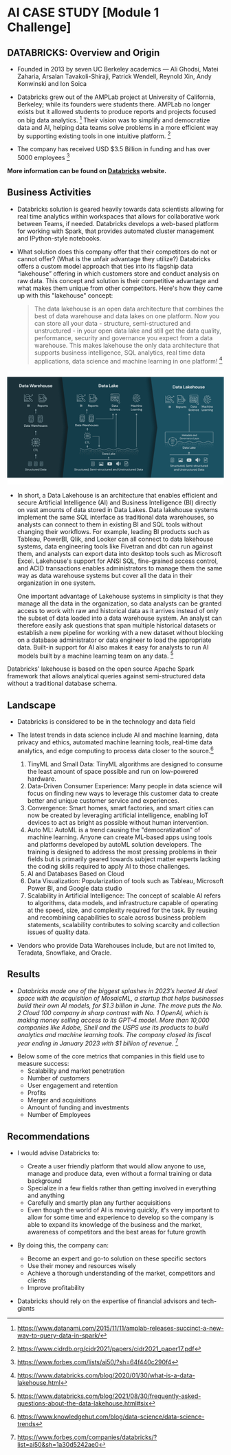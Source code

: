# AI CASE STUDY [Module 1 Challenge]

## DATABRICKS: Overview and Origin

* Founded in 2013 by seven UC Berkeley academics — Ali Ghodsi, Matei Zaharia, Arsalan Tavakoli-Shiraji, Patrick Wendell, Reynold Xin, Andy Konwinski and Ion Soica

* Databricks grew out of the AMPLab project at University of California, Berkeley; while its founders were students there. AMPLab no longer exists but it allowed students to produce reports and projects focused on big data analytics. [^1] Their vision was to simplify and democratize data and AI, helping data teams solve problems in a more efficient way by supporting existing tools in one intuitive platform. [^2] 

 [^1]: https://www.datanami.com/2015/11/11/amplab-releases-succinct-a-new-way-to-query-data-in-spark/ 
 [^2]:  https://www.cidrdb.org/cidr2021/papers/cidr2021_paper17.pdf

* The company has received USD $3.5 Billion in funding and has over 5000 employees [^3]
 [^3]: https://www.forbes.com/lists/ai50/?sh=64f440c290f4

**More information can be found on [Databricks](https://www.databricks.com/) website.**

## Business Activities

* Databricks solution is geared heavily towards data scientists allowing for real time analytics within workspaces that allows for collaborative work between Teams, if needed. Databricks develops a web-based platform for working with Spark, that provides automated cluster management and IPython-style notebooks.

* What solution does this company offer that their competitors do not or cannot offer? (What is the unfair advantage they utilize?)
  Databricks offers a custom model approach that ties into its flagship data “lakehouse” offering in which customers store and conduct analysis on raw data. This concept and solution is their competitive advantage and what makes them unique from other competitors. Here's how they came up with this "lakehouse" concept:

  > The data lakehouse is an open data architecture that combines the best of data warehouse and data lakes on one platform. Now you can store all your data - structure, semi-structured and unstructured - in your open data lake and still get the data quality, performance, security and governance you expect from a data warehouse. This makes lakehouse the only data architecture that supports business intelligence, SQL analytics, real time data applications, data science and machine learning in one platform! [^4]
  [^4]:  https://www.databricks.com/blog/2020/01/30/what-is-a-data-lakehouse.html

![Lakehouse Concept](data-LH.png)

* In short, a Data Lakehouse is an architecture that enables efficient and secure Artificial Intelligence (AI) and Business Intelligence (BI) directly on vast amounts of data stored in Data Lakes.
  Data lakehouse systems implement the same SQL interface as traditional data warehouses, so analysts can connect to them in existing BI and SQL tools without changing their workflows. For example, leading BI products such as Tableau, PowerBI, Qlik, and Looker can all connect to data lakehouse systems, data engineering tools like Fivetran and dbt can run against them, and analysts can export data into desktop tools such as Microsoft Excel. Lakehouse's support for ANSI SQL, fine-grained access control, and ACID transactions enables administrators to manage them the same way as data warehouse systems but cover all the data in their organization in one system.
  
  One important advantage of Lakehouse systems in simplicity is that they manage all the data in the organization, so data analysts can be granted access to work with raw and historical data as it arrives instead of only the subset of data loaded into a data warehouse system. An analyst can therefore easily ask questions that span multiple historical datasets or establish a new pipeline for working with a new dataset without blocking on a database administrator or data engineer to load the appropriate data. Built-in support for AI also makes it easy for analysts to run AI models built by a machine learning team on any data. [^5]
  [^5]: https://www.databricks.com/blog/2021/08/30/frequently-asked-questions-about-the-data-lakehouse.html#six
  
Databricks' lakehouse is based on the open source Apache Spark framework that allows analytical queries against semi-structured data without a traditional database schema.

## Landscape

* Databricks is considered to be in the technology and data field
  
* The latest trends in data science include AI and machine learning, data privacy and ethics, automated machine learning tools, real-time data analytics, and edge computing to process data closer to the source.[^6]
   1. TinyML and Small Data: TinyML algorithms are designed to consume the least amount of space possible and run on low-powered hardware.
   2. Data-Driven Consumer Experience: Many people in data science will focus on finding new ways to leverage this customer data to create better and unique customer service and experiences.
   3. Convergence: Smart homes, smart factories, and smart cities can now be created by leveraging artificial intelligence, enabling IoT devices to act as bright as possible without human intervention.
   4. Auto ML: AutoML is a trend causing the "democratization" of machine learning. Anyone can create ML-based apps using tools and platforms developed by autoML solution developers. The training is designed to address the most pressing problems in their fields but is primarily geared towards subject matter experts lacking the coding skills required to apply AI to those challenges.
   5. AI and Databases Based on Cloud
   6. Data Visualization: Popularization of tools such as Tableau, Microsoft Power BI, and Google data studio
   7. Scalability in Artificial Intelligence: The concept of scalable AI refers to algorithms, data models, and infrastructure capable of operating at the speed, size, and complexity required for the task. By reusing and recombining capabilities to scale across business problem statements, scalability contributes to solving scarcity and collection issues of quality data.
 [^6]: https://www.knowledgehut.com/blog/data-science/data-science-trends

* Vendors who provide Data Warehouses include, but are not limited to, Teradata, Snowflake, and Oracle.

## Results

* *Databricks made one of the biggest splashes in 2023’s heated AI deal space with the acquisition of MosaicML, a startup that helps businesses build their own AI models, for $1.3 billion in June. The move puts the No. 2 Cloud 100 company in sharp contrast with No. 1 OpenAI, which is making money selling access to its GPT-4 model. More than 10,000 companies like Adobe, Shell and the USPS use its products to build analytics and machine learning tools. The company closed its fiscal year ending in January 2023 with $1 billion of revenue.* [^7]
[^7]: https://www.forbes.com/companies/databricks/?list=ai50&sh=1a30d5242ae0
* Below some of the core metrics that companies in this field use to measure success:
  - Scalability and market penetration
  - Number of customers
  - User engagement and retention
  - Profits
  - Merger and acquisitions
  - Amount of funding and investments
  - Number of Employees

## Recommendations

* I would advise Databricks to:
  - Create a user friendly platform that would allow anyone to use, manage and produce data, even without a formal training or data background
  - Specialize in a few fields rather than getting involved in everything and anything
  - Carefully and smartly plan any further acquisitions
  - Even though the world of AI is moving quickly, it's very important to allow for some time and experience to develop so the company is able to expand its knowledge of the business and the market, awareness of competitors and the best areas for future growth

* By doing this, the company can:
  - Become an expert and go-to solution on these specific sectors
  - Use their money and resources wisely
  - Achieve a thorough understanding of the market, competitors and clients
  - Improve profitability

* Databricks should rely on the expertise of financial advisors and tech-giants

